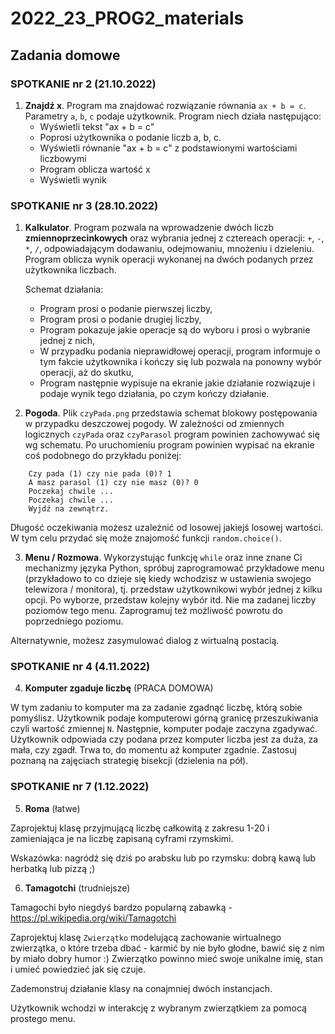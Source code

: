 # 2022_23_PROG2_materials


## Zadania domowe

### SPOTKANIE nr 2 (21.10.2022)

1. **Znajdź x**. Program ma znajdować rozwiązanie równania `ax + b = c`. Parametry `a`, `b`, `c` podaje użytkownik. Program niech działa następująco:
    - Wyświetli tekst "ax + b = c"
    - Poprosi użytkownika o podanie liczb a, b, c.
    - Wyświetli równanie "ax + b = c" z podstawionymi wartościami liczbowymi
    - Program oblicza wartość x
    - Wyświetli wynik 


### SPOTKANIE nr 3 (28.10.2022)

1. **Kalkulator**. Program pozwala na wprowadzenie dwóch liczb **zmiennoprzecinkowych** oraz wybrania jednej z cztereach operacji: `+`, `-`, `*`, `/`, odpowiadającym dodawaniu, odejmowaniu, mnożeniu i dzieleniu. Program oblicza wynik operacji wykonanej na dwóch podanych przez użytkownika liczbach.

	Schemat działania:

    * Program prosi o podanie pierwszej liczby,
    * Program prosi o podanie drugiej liczby,
    * Program pokazuje jakie operacje są do wyboru i prosi o wybranie jednej z nich,
	* W przypadku podania nieprawidłowej operacji, program informuje o tym fakcie użytkownika i kończy się lub pozwala na ponowny wybór operacji, aż do skutku,
	* Program następnie wypisuje na ekranie jakie działanie rozwiązuje i podaje wynik tego działania, po czym kończy działanie.


2. **Pogoda**. Plik `czyPada.png` przedstawia schemat blokowy postępowania w przypadku deszczowej pogody. W zależności od zmiennych logicznych `czyPada` oraz `czyParasol` program powinien zachowywać się wg schematu. Po uruchomieniu program powinien wypisać na ekranie coś podobnego do przykładu poniżej:

```
    Czy pada (1) czy nie pada (0)? 1
    A masz parasol (1) czy nie masz (0)? 0
    Poczekaj chwile ...
    Poczekaj chwile ...
    Wyjdź na zewnątrz.
```	

Długość oczekiwania możesz uzależnić od losowej jakiejś losowej wartości. W tym celu przydać się może znajomość funkcji `random.choice()`.

3. **Menu / Rozmowa**. Wykorzystując funkcję `while` oraz inne znane Ci mechanizmy języka Python, spróbuj zaprogramować przykładowe menu (przykładowo to co dzieje się kiedy wchodzisz w ustawienia swojego telewizora / monitora), tj. przedstaw użytkownikowi wybór jednej z kilku opcji. Po wyborze, przedstaw kolejny wybór itd. Nie ma zadanej liczby poziomów tego menu. Zaprogramuj też możliwość powrotu do poprzedniego poziomu.

Alternatywnie, możesz zasymulować dialog z wirtualną postacią.


### SPOTKANIE nr 4 (4.11.2022)

4. **Komputer zgaduje liczbę** (PRACA DOMOWA)

W tym zadaniu to komputer ma za zadanie zgadnąć liczbę, którą sobie pomyślisz. 
Użytkownik podaje komputerowi górną granicę przeszukiwania czyli wartość zmiennej `N`. 
Następnie, komputer podaje zaczyna zgadywać. Użytkownik odpowiada czy podana przez komputer liczba jest za duża, za mała, czy zgadł. Trwa to, do momentu aż komputer zgadnie.
Zastosuj poznaną na zajęciach strategię bisekcji (dzielenia na pół).


### SPOTKANIE nr 7 (1.12.2022)

5. **Roma** (łatwe)

Zaprojektuj klasę przyjmującą liczbę całkowitą z zakresu 1-20 i zamieniająca je na liczbę zapisaną cyframi rzymskimi.

Wskazówka: nagródź się dziś po arabsku lub po rzymsku: dobrą kawą lub herbatką lub pizzą  ;)

6. **Tamagotchi** (trudniejsze)

Tamagochi było niegdyś bardzo popularną zabawką - https://pl.wikipedia.org/wiki/Tamagotchi

Zaprojektuj klasę `Zwierzątko` modelującą zachowanie wirtualnego zwierzątka, o które trzeba dbać - karmić by nie było głodne, bawić się z nim by miało dobry humor :)
Zwierzątko powinno mieć swoje unikalne imię, stan i umieć powiedzieć jak się czuje.

Zademonstruj działanie klasy na conajmniej dwóch instancjach. 

Użytkownik wchodzi w interakcję z wybranym zwierzątkiem za pomocą prostego menu.
